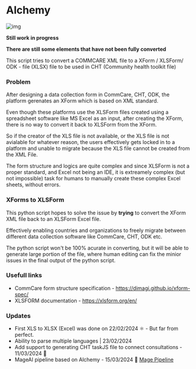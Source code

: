 # Alchemy

![img](https://i.imgur.com/3ez40pb.png)

**Still work in progress**

**There are still some elements that have not been fully converted**

This script tries to convert a COMMCARE XML file to a XForm / XLSForm/ ODK - file (XLSX) file to be used in CHT (Community health toolkit file)

### Problem

After designing a data collection form in CommCare, CHT, ODK, the platform gerenates an XForm which is based on XML standard.

Even though these platforms use the XLSForm files created using a spreadsheet software like MS Excel as an input, after creating the XForm, there is no way to convert it back to XLSForm from the XForm.

So if the creator of the XLS file is not available, or the XLS file is not avialable for whatever reason, the users effectively gets locked in to a platform and unable to migrate because the XLS file cannot be created from the XML File.

The form structure and logics are quite complex and since XLSForm is not a proper standard, and Excel not being an IDE, it is extreamely complex (but not impossible) task for humans to manually create these complex Excel sheets, without errors.

### XForms to XLSForm

This python script hopes to solve the issue by **trying** to convert the XForm XML file back to an XLSForm Excel file.

Effectively enabling countries and organizations to freely migrate between different data collection software like CommCare, CHT, ODK etc.

The python script won't be 100% acurate in converting, but it will be able to generate large portion of the file, where human editing can fix the minior issues in the final output of the python script.

### Usefull links

- CommCare form structure specification - https://dimagi.github.io/xform-spec/
- XLSFORM documentation - https://xlsform.org/en/

### Updates

- First XLS to XLSX (Excel) was done on 22/02/2024 ⚛️ - But far from perfect.
- Ability to parse multiple languages | 23/02/2024
- Add support to generating CHT taskJS file to connect consultations - 11/03/2024 🌟
- MageAI pipeline based on Alchemy - 15/03/2024 🌟 [Mage Pipeline](https://github.com/rukshn/mage-alchemy)

